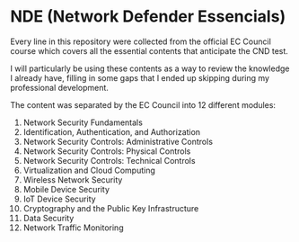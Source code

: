 # **NDE** (Network Defender Essencials)
Every line in this repository were collected from the official EC Council course which covers all the essential contents that anticipate the CND test. 

I will particularly be using these contents as a way to review the knowledge I already have, filling in some gaps that I ended up skipping during my professional development.

The content was separated by the EC Council into 12 different modules:
1. Network Security Fundamentals
2. Identification, Authentication, and Authorization
3. Network Security Controls: Administrative Controls
4. Network Security Controls: Physical Controls
5. Network Security Controls: Technical Controls
6. Virtualization and Cloud Computing
7. Wireless Network Security
8. Mobile Device Security
9. IoT Device Security
10. Cryptography and the Public Key Infrastructure
11. Data Security
12. Network Traffic Monitoring